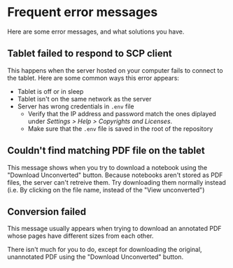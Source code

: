 # Frequent error messages
Here are some error messages, and what solutions you have.

## Tablet failed to respond to SCP client
This happens when the server hosted on your computer fails to connect to the tablet.
Here are some common ways this error appears:
* Tablet is off or in sleep
* Tablet isn't on the same network as the server
* Server has wrong credentials in `.env` file
    * Verify that the IP address and password match the ones diplayed under _Settings > Help > Copyrights and Licenses_.
    * Make sure that the `.env` file is saved in the root of the repository

## Couldn't find matching PDF file on the tablet
This message shows when you try to download a notebook using the "Download Unconverted" button. Because notebooks aren't stored as PDF files, the server can't retreive them.
Try downloading them normally instead (i.e. By clicking on the file name, instead of the "View unconverted")

## Conversion failed
This message usually appears when trying to download an annotated PDF whose pages have different sizes from each other.

There isn't much for you to do, except for downloading the original, unannotated PDF using the "Download Unconverted" button.